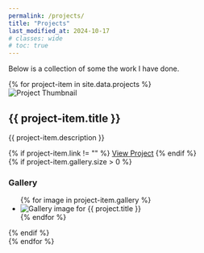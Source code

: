 ```yaml
---
permalink: /projects/
title: "Projects"
last_modified_at: 2024-10-17
# classes: wide
# toc: true
---
```


Below is a collection of some the work I have done.

<div class="projects-list">
    {% for project-item in site.data.projects %}
        <div class="project-item">
            <div class="thumbnail">
                <img src="{{ site.baseurl }}/{{ project-item.thumbnail }}" alt="Project Thumbnail">
            </div>
            <div class="project-info">
                <h2>{{ project-item.title }}</h2>
                <p>{{ project-item.description }}</p>
                {% if project-item.link != "" %}
                    <a href="{{ project.link }}" target="_blank">View Project</a>
                {% endif %}
            </div>
            {% if project-item.gallery.size > 0 %}
                <div class="project-gallery hidden">
                    <h3>Gallery</h3>
                    <ul>
                        {% for image in project-item.gallery %}
                        <li>
                            <img src="{{ image | relative_url }}" alt="Gallery image for {{ project.title }}">
                        </li>
                        {% endfor %}
                    </ul>
                </div>
            {% endif %}
        </div>
    {% endfor %}
</div>
